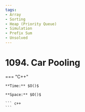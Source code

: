 ```yaml
---
tags:
- Array
- Sorting
- Heap (Priority Queue)
- Simulation
- Prefix Sum
- Unsolved
---
```



# 1094. Car Pooling

=== "C++"

    **Time:** $O()$

    **Space:** $O()$

    ``` c++
    ```